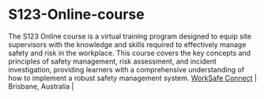 # S123-Online-course
The S123 Online course is a virtual training program designed to equip site supervisors with the knowledge and skills required to effectively manage safety and risk in the workplace. This course covers the key concepts and principles of safety management, risk assessment, and incident investigation, providing learners with a comprehensive understanding of how to implement a robust safety management system.
[WorkSafe Connect](https://www.worksafeconnect.com/courses/virtual-online-s123-qms-site-supervisor-1) | Brisbane, Australia |
